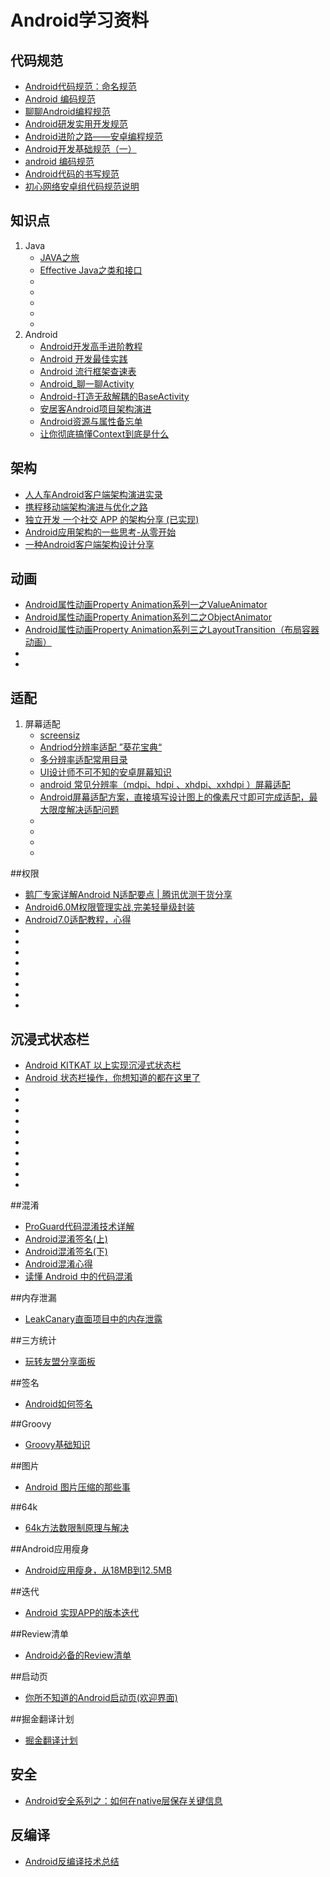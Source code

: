 # Android学习资料


## 代码规范
+ [Android代码规范：命名规范](http://android.jobbole.com/83659/)
+ [Android 编码规范](http://www.jianshu.com/p/0a984f999592)
+ [聊聊Android编程规范](http://www.jianshu.com/p/29d7cd6852cd)
+ [Android研发实用开发规范](http://blog.csdn.net/qq_23547831/article/details/51534013)
+ [Android进阶之路——安卓编程规范](http://www.jianshu.com/p/fbf9ea4b9d76#rd)
+ [Android开发基础规范（一）](http://blog.csdn.net/hejjunlin/article/details/52602487)
+ [android 编码规范](https://gold.xitu.io/post/583ff3a0a22b9d006c0e0eb9)
+ [Android代码的书写规范](https://gold.xitu.io/post/58945a482f301e0069009e00)
+ [初心网络安卓组代码规范说明](https://github.com/LoranWong/Android-Code-Style/blob/master/README.md)

##  知识点
1. Java
    + [JAVA之旅](http://blog.csdn.net/qq_26787115/article/details/51318455)
    + [Effective Java之类和接口](http://www.cnblogs.com/JohnTsai/p/5304438.html)
    + []()
    + []()
    + []()
    + []()
    + []()
2. Android
    + [Android开发高手进阶教程](http://blog.csdn.net/column/details/androiddept.html)
    + [Android 开发最佳实践](https://www.aswifter.com/2015/07/17/android-best-practices/)
    + [Android 流行框架查速表](http://www.ctolib.com/cheatsheets-Android-ch.html)
    + [Android_聊一聊Activity](http://blog.csdn.net/weixin_36244867/article/details/54020673)
    + [Android-打造无敌解耦的BaseActivity](https://luhaoaimama1.github.io/2016/03/23/BaseActivity/)
    + [安居客Android项目架构演进](https://gold.xitu.io/post/58b073c5b123db0052c03fb1)
    + [Android资源与属性备忘单](http://www.jcodecraeer.com/a/anzhuokaifa/androidkaifa/2017/0324/7720.html)   
    + [让你彻底搞懂Context到底是什么](https://mp.weixin.qq.com/s?__biz=MzI0MjE3OTYwMg==&mid=2649547681&idx=1&sn=cf600ed5a92ce5fe100e8478ba0c55b4&scene=21#wechat_redirect)

## 架构
+ [人人车Android客户端架构演进实录](http://mp.weixin.qq.com/s?__biz=MzA3ODg4MDk0Ng==&mid=2651113031&idx=1&sn=7e9989d1044b836d34f38dc527b8d6c2)
+ [携程移动端架构演进与优化之路](http://geek.csdn.net/news/detail/108167)
+ [独立开发 一个社交 APP 的架构分享 (已实现)](http://www.cnblogs.com/linguanh/p/5683069.html#3547258)
+ [Android应用架构的一些思考-从零开始](http://blog.csdn.net/u011734444/article/details/53002867)
+ [一种Android客户端架构设计分享](http://mp.weixin.qq.com/s?__biz=MzA4NDM2MjAwNw==&mid=2650576568&idx=1&sn=221859b9bb3f57225532db020108498a&chksm=87e060c0b097e9d65c1a80f15ae62bac1234575728b1ff709a74c1a0082c9a4df3121d5dfba1&mpshare=1&scene=23&srcid=0321uL56brS3caUNGRzucx5S#rd)


    
## 动画
+ [Android属性动画Property Animation系列一之ValueAnimator](http://blog.csdn.net/feiduclear_up/article/details/45893619 )
+ [Android属性动画Property Animation系列二之ObjectAnimator](http://blog.csdn.net/feiduclear_up/article/details/45915377)
+ [Android属性动画Property Animation系列三之LayoutTransition（布局容器动画）](http://blog.csdn.net/feiduclear_up/article/details/45919613)
+ []()
+ []()



## 适配
1. 屏幕适配
    + [screensiz](http://screensiz.es/phone)
    + [Andriod分辨率适配 ”葵花宝典“](http://www.ui.cn/detail/27997.html)
    + [多分辨率适配常用目录](http://wiki.jikexueyuan.com/project/android-actual-combat-skills/multi-resolution-adapting-common-directory.html)
    + [UI设计师不可不知的安卓屏幕知识](http://www.zcool.com.cn/article/ZNjI3NDQ=.html)
    + [android 常见分辨率（mdpi、hdpi 、xhdpi、xxhdpi ）屏幕适配](http://blog.csdn.net/lixiaopeng23/article/details/28610941)
    + [Android屏幕适配方案，直接填写设计图上的像素尺寸即可完成适配，最大限度解决适配问题](https://github.com/hongyangAndroid/AndroidAutoLayout)
    + []()
    + []()
    + []()
    + []()



##权限
+ [鹅厂专家详解Android N适配要点 | 腾讯优测干货分享](https://zhuanlan.zhihu.com/p/21461478)
+ [Android6.0M权限管理实战,完美轻量级封装](http://blog.csdn.net/linglongxin24/article/details/53189359)
+ [Android7.0适配教程，心得](http://www.jianshu.com/p/56b9fb319310)
+ []()
+ []()
+ []()
+ []()
+ []()
+ []()
+ []()
+ []()

## 沉浸式状态栏
+ [Android KITKAT 以上实现沉浸式状态栏](http://www.jianshu.com/p/f8374d6267ef)
+ [Android 状态栏操作，你想知道的都在这里了](https://gold.xitu.io/post/58ad9ca70ce463006b24f134)
+ []()
+ []()
+ []()
+ []()
+ []()
+ []()
+ []()
+ []()
+ []()
+ []()




##混淆
* [ProGuard代码混淆技术详解](http://www.cnblogs.com/cr330326/p/5534915.html)
* [Android混淆签名(上)](https://sogrey.github.io/article/Android%E6%B7%B7%E6%B7%86%E7%AD%BE%E5%90%8D%EF%BC%88%E4%B8%8A%EF%BC%89/)
* [Android混淆签名(下)](https://sogrey.github.io/article/Android%E6%B7%B7%E6%B7%86%E7%AD%BE%E5%90%8D%EF%BC%88%E4%B8%8B%EF%BC%89/)
* [Android混淆心得](http://www.2cto.com/kf/201607/530170.html)
* [读懂 Android 中的代码混淆](http://mp.weixin.qq.com/s?__biz=MzA4NDM2MjAwNw==&mid=2650576525&idx=1&sn=354212c893116f36320c64d03aa98139&chksm=87e060f5b097e9e32271668ff2a262ec2dd3451f62fc11d2cf59ae1f504f4b8fdee14324bd7d&mpshare=1&scene=23&srcid=0227khd3eQlFzzAIkusqVGne%23rd)


##内存泄漏
* [LeakCanary直面项目中的内存泄露](http://blog.csdn.net/donkor_/article/details/54095110)



##三方统计
* [玩转友盟分享面板](https://gold.xitu.io/post/5894547661ff4b006bff44f2)


##签名
* [Android如何签名](http://www.jianshu.com/p/4da94c5757f7)

##Groovy 
* [Groovy基础知识](http://www.jianshu.com/p/b58b254d8f6e)

##图片
* [Android 图片压缩的那些事](http://www.jianshu.com/p/213fc03d0665)

##64k
* [64k方法数限制原理与解决](http://www.jianshu.com/p/da138bf975f7)

##Android应用瘦身
* [Android应用瘦身，从18MB到12.5MB](http://www.jianshu.com/p/31ba2d0e9a60)

##迭代
* [Android 实现APP的版本迭代](http://www.jianshu.com/p/254426df49f2)

##Review清单
* [Android必备的Review清单](http://mp.weixin.qq.com/s/2MvaqWLfYbro34fgwZ9b2A)

##启动页
* [你所不知道的Android启动页(欢迎界面)](http://www.jianshu.com/p/33a798ac3298)

##掘金翻译计划
* [掘金翻译计划](https://github.com/xitu/gold-miner)


## 安全
* [Android安全系列之：如何在native层保存关键信息](http://www.jianshu.com/p/2576d064baf1?url_type=39&object_type=webpage&pos=1)

## 反编译
* [Android反编译技术总结](http://unclechen.github.io/2016/09/07/Android%E5%8F%8D%E7%BC%96%E8%AF%91%E6%8A%80%E6%9C%AF%E6%80%BB%E7%BB%93/)

